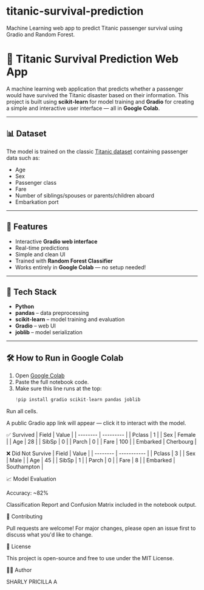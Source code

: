 # titanic-survival-prediction
Machine Learning web app to predict Titanic passenger survival using Gradio and Random Forest.

# 🚢 Titanic Survival Prediction Web App

A machine learning web application that predicts whether a passenger would have survived the Titanic disaster based on their information. This project is built using **scikit-learn** for model training and **Gradio** for creating a simple and interactive user interface — all in **Google Colab**.

---

## 📊 Dataset

The model is trained on the classic [Titanic dataset](https://www.kaggle.com/c/titanic/data) containing passenger data such as:

- Age
- Sex
- Passenger class
- Fare
- Number of siblings/spouses or parents/children aboard
- Embarkation port

---

## 🚀 Features

- Interactive **Gradio web interface**
- Real-time predictions
- Simple and clean UI
- Trained with **Random Forest Classifier**
- Works entirely in **Google Colab** — no setup needed!

---

## 🧠 Tech Stack

- **Python**
- **pandas** – data preprocessing
- **scikit-learn** – model training and evaluation
- **Gradio** – web UI
- **joblib** – model serialization

---

## 🛠️ How to Run in Google Colab

1. Open [Google Colab](https://colab.research.google.com/)
2. Paste the full notebook code.
3. Make sure this line runs at the top:
   ```python
   !pip install gradio scikit-learn pandas joblib

Run all cells.

A public Gradio app link will appear — click it to interact with the model.

✅ Survived
| Field    | Value     |
| -------- | --------- |
| Pclass   | 1         |
| Sex      | Female    |
| Age      | 28        |
| SibSp    | 0         |
| Parch    | 0         |
| Fare     | 100       |
| Embarked | Cherbourg |

❌ Did Not Survive
| Field    | Value       |
| -------- | ----------- |
| Pclass   | 3           |
| Sex      | Male        |
| Age      | 45          |
| SibSp    | 1           |
| Parch    | 0           |
| Fare     | 8           |
| Embarked | Southampton |

📈 Model Evaluation

Accuracy: ~82%

Classification Report and Confusion Matrix included in the notebook output.


🤝 Contributing

Pull requests are welcome! For major changes, please open an issue first to discuss what you'd like to change.

📜 License

This project is open-source and free to use under the MIT License.

🙋‍♂️ Author

SHARLY PRICILLA A
